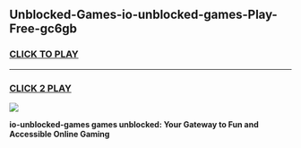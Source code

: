 
## Unblocked-Games-io-unblocked-games-Play-Free-gc6gb
<h3>
<a href="https://premium76.site?title=io-unblocked-games&ref=20M">CLICK TO PLAY</a></h3>
<hr>

<h3>
<a href="https://premium76.site?title=io-unblocked-games&ref=20M">CLICK 2 PLAY</a>
  
</h3>

<a href="https://premium76.site?title=io-unblocked-games&ref=19M"><img src="https://clearcache.store/games.png"></a>


**io-unblocked-games games unblocked: Your Gateway to Fun and Accessible Online Gaming**
